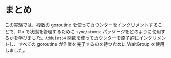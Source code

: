 # まとめ

この実験では、複数の goroutine を使ってカウンターをインクリメントすることで、Go で状態を管理するために `sync/atomic` パッケージをどのように使用するかを学びました。`AddUint64` 関数を使ってカウンターを原子的にインクリメントし、すべての goroutine が作業を完了するのを待つために WaitGroup を使用しました。
